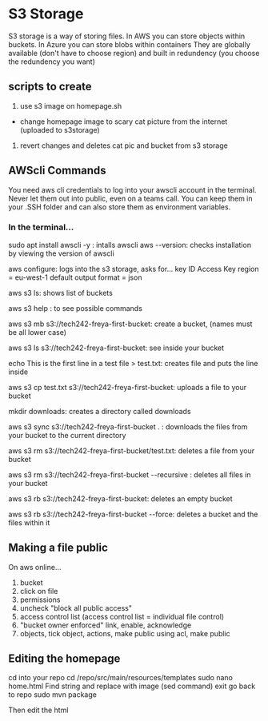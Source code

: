 # S3 Storage

S3 storage is a way of storing files.
In AWS you can store objects within buckets.
In Azure you can store blobs within containers
They are globally available (don't have to choose region) and built in redundency (you choose the redundency you want)

## scripts to create

1. use s3 image on homepage.sh
- change homepage image to scary cat picture from the internet (uploaded to s3storage)

1. revert changes and deletes cat pic and bucket from s3 storage


## AWScli Commands

You need aws cli credentials to log into your awscli account in the terminal. Never let them out into public, even on a teams call.
You can keep them in your .SSH folder and can also store them as environment variables.

### In the terminal...

sudo apt install awscli -y : intalls awscli
aws --version: checks installation by viewing the version of awscli

aws configure: logs into the s3 storage, asks for...
key ID
Access Key
region = eu-west-1
default output format = json

aws s3 ls: shows list of buckets

aws s3 help : to see possible commands

aws s3 mb s3://tech242-freya-first-bucket: create a bucket, (names must be all lower case) 

aws s3 ls s3://tech242-freya-first-bucket: see inside your bucket

echo This is the first line in a test file > test.txt: creates file and puts the line inside

aws s3 cp test.txt s3://tech242-freya-first-bucket: uploads a file to your bucket

mkdir downloads: creates a directory called downloads 

aws s3 sync s3://tech242-freya-first-bucket . : downloads the files from your bucket to the current directory

aws s3 rm s3://tech242-freya-first-bucket/test.txt: deletes a file from your bucket

aws s3 rm s3://tech242-freya-first-bucket --recursive : deletes all files in your bucket

aws s3 rb s3://tech242-freya-first-bucket: deletes an empty bucket

aws s3 rb s3://tech242-freya-first-bucket --force: deletes a bucket and the files within it

## Making a file public

On aws online...
1. bucket
2. click on file
3. permissions
4. uncheck "block all public access"
5. access control list (access control list = individual file control)
6. "bucket owner enforced" link, enable, acknowledge
7. objects, tick object, actions, make public using acl, make public

## Editing the homepage

cd into your repo
cd /repo/src/main/resources/templates
sudo nano home.html
Find string and replace with image (sed command)
exit
go back to repo
sudo mvn package


Then edit the html

